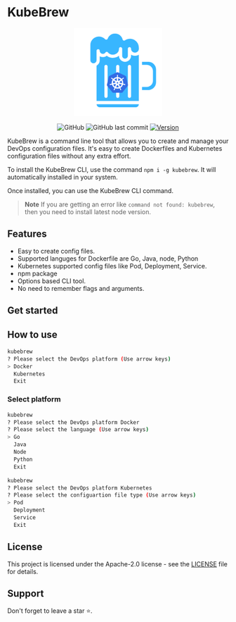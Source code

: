 # KubeBrew
<div align="center">
<img src="./logo.png" width="200px">
</div>
<div align="center">

![GitHub](https://img.shields.io/github/license/sindhuinti/kubebrew) ![GitHub last commit](https://img.shields.io/github/last-commit/sindhuinti/kubebrew) [![Version](https://img.shields.io/npm/v/kubebrew.svg)](https://npmjs.org/package/kubebrew)

</div>
KubeBrew is a command line tool that allows you to create and manage your DevOps configuration files. It's easy to create Dockerfiles and Kubernetes configuration files without any extra effort. 

To install the KubeBrew CLI, use the command `npm i -g kubebrew`. It will automatically installed in your system.

Once installed, you can use the KubeBrew CLI command.

> **Note** If you are getting an error like `command not found: kubebrew`, then you need to install latest node version.

## Features
- Easy to create config files.
- Supported languges for Dockerfile are Go, Java, node, Python
- Kubernetes supported config files like Pod, Deployment, Service. 
- npm package
- Options based CLI tool.
- No need to remember flags and arguments.

## Get started

## How to use
```bash
kubebrew
? Please select the DevOps platform (Use arrow keys)
> Docker
  Kubernetes
  Exit
```
### Select platform
```bash
kubebrew
? Please select the DevOps platform Docker
? Please select the language (Use arrow keys)
> Go
  Java
  Node
  Python
  Exit
```

```bash
kubebrew
? Please select the DevOps platform Kubernetes
? Please select the configuartion file type (Use arrow keys)
> Pod
  Deployment
  Service
  Exit
```

## License
This project is licensed under the Apache-2.0 license - see the [LICENSE](https://github.com/Sindhuinti/kubebrew/blob/main/LICENSE) file for details.

## Support

Don't forget to leave a star ⭐️.